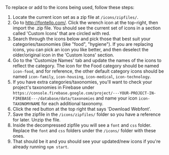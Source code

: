 To replace or add to the icons being used, follow these steps:

1. Locate the current icon set as a zip file at `/icons/zipfiles/`. 
1. Go to http://fontello.com/. Click the wrench icon at the top-right, then import the .zip file. You should see the current set of icons in a section called 'Custom Icons' that are circled with red.
1. Search through the icons below and pick those that best suit your categories/taxonomies (like "food", "hygiene"). If you are replacing icons, you can pick an icon you like better, and then deselect the older/original icon in the 'Custom Icons' section.
1. Go to the 'Customize Names' tab and update the names of the icons to reflect the category.  The icon for the Food category should be named `icon-food`, and for reference, the other default category icons should be named `icon-family`, `icon-housing`, `icon-medical`, `icon-technology`.  
1. If you have extra categories/taxonomies, you'll want to check your project's taxonomies in Firebase under `https://console.firebase.google.com/project/---YOUR-PROJECT-IN-FIREBASE---/database/data/taxonomies` and name your icon `icon-TAXONOMYNAME` for each additional taxonomy.
1. Click the red button at the top right that says 'Download Webfont'. 
1. Save the zipfile in the `/icons/zipfiles/` folder so you have a reference for later. Unzip the file.
1. Inside the decompressed zipfile you will see a `font` and `css` folder. Replace the `font` and `css` folders under the `/icons/` folder with these ones.
1. That should be it and you should see your updated/new icons if you're already running `npm start`.